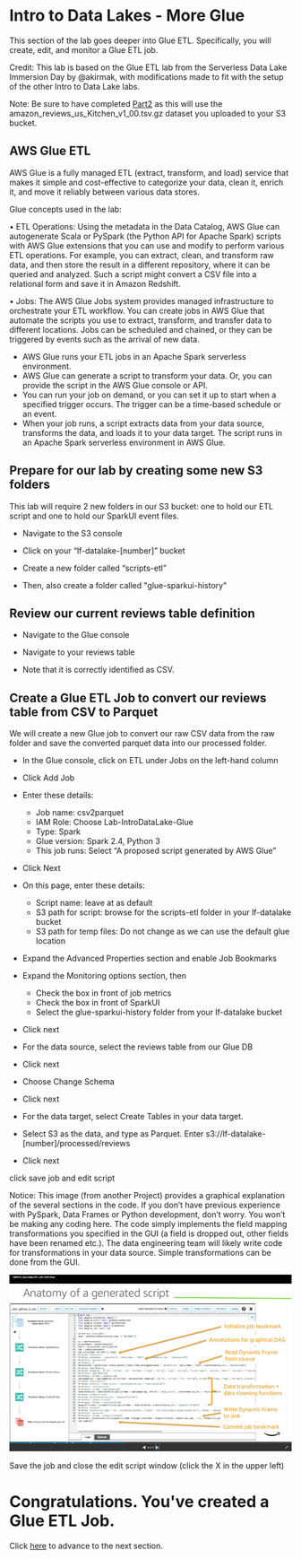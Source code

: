 # Intro to Data Lakes - More Glue
This section of the lab goes deeper into Glue ETL.  Specifically, you will create, edit, and monitor a Glue ETL job.

Credit: This lab is based on the Glue ETL lab from the Serverless Data Lake Immersion Day by @akirmak, with modifications made to fit with the setup of the other Intro to Data Lake labs.

Note: Be sure to have completed [Part2](../../README.md) as this will use the amazon_reviews_us_Kitchen_v1_00.tsv.gz dataset you uploaded to your S3 bucket.

## AWS Glue ETL
AWS Glue is a fully managed ETL (extract, transform, and load) service that makes it simple and cost-effective to categorize your data, clean it, enrich it, and move it reliably between various data stores. 

Glue concepts used in the lab: 

•	ETL Operations: Using the metadata in the Data Catalog, AWS Glue can autogenerate Scala or PySpark (the Python API for Apache Spark) scripts with AWS Glue extensions that you can use and modify to perform various ETL operations. For example, you can extract, clean, and transform raw data, and then store the result in a different repository, where it can be queried and analyzed. Such a script might convert a CSV file into a relational form and save it in Amazon Redshift.

•	Jobs: The AWS Glue Jobs system provides managed infrastructure to orchestrate your ETL workflow. You can create jobs in AWS Glue that automate the scripts you use to extract, transform, and transfer data to different locations. Jobs can be scheduled and chained, or they can be triggered by events such as the arrival of new data.
*	AWS Glue runs your ETL jobs in an Apache Spark serverless environment. 
*	AWS Glue can generate a script to transform your data. Or, you can provide the script in the AWS Glue console or API.
*	You can run your job on demand, or you can set it up to start when a specified trigger occurs. The trigger can be a time-based schedule or an event.
*	When your job runs, a script extracts data from your data source, transforms the data, and loads it to your data target. The script runs in an Apache Spark serverless environment in AWS Glue.


## Prepare for our lab by creating some new S3 folders
This lab will require 2 new folders in our S3 bucket: one to hold our ETL script and one to hold our SparkUI event files.

* Navigate to the S3 console

* Click on your “lf-datalake-[number]” bucket

* Create a new folder called  “scripts-etl”

* Then, also create a folder called "glue-sparkui-history"

## Review our current reviews table definition

* Navigate to the Glue console

* Navigate to your reviews table

* Note that it is correctly identified as CSV.


## Create a Glue ETL Job to convert our reviews table from CSV to Parquet
We will create a new Glue job to convert our raw CSV data from the raw folder and save the converted parquet data into our processed folder.

* In the Glue console, click on ETL under Jobs on the left-hand column

* Click Add Job

* Enter these details:

  *	Job name: csv2parquet
  * IAM Role: Choose Lab-IntroDataLake-Glue
  * Type: Spark
  * Glue version: Spark 2.4, Python 3
  * This job runs: Select “A proposed script generated by AWS Glue” 

* Click Next

* On this page, enter these details:

  * Script name: leave at as default
  * S3 path for script: browse for the scripts-etl folder in your lf-datalake bucket
  * S3 path for temp files: Do not change as we can use the default glue location

* Expand the Advanced Properties section and enable Job Bookmarks

* Expand the Monitoring options section, then

  * Check the box in front of job metrics
  * Check the box in front of SparkUI
  * Select the glue-sparkui-history folder from your lf-datalake bucket

* Click next

* For the data source, select the reviews table from our Glue DB

* Click next

* Choose Change Schema

* Click next

* For the data target, select Create Tables in your data target.

* Select S3 as the data, and type as Parquet. Enter s3://lf-datalake-[number]/processed/reviews

* Click next




 click save job and edit script

 
Notice: This image (from another Project) provides a graphical explanation of the several sections in the code. If you don’t have previous experience with PySpark, Data Frames or Python development, don’t worry. You won’t be making any coding here. The code simply implements the field mapping transformations you specified in the GUI (a field is dropped out, other fields have been renamed etc.). The data engineering team will likely write code for transformations in your data source. Simple transformations can be done from the GUI.
  
![screen](images/Example.png)

Save the job and close the edit script window (click the X in the upper left)

# Congratulations.  You've created a Glue ETL Job.
Click [here](glue2.md) to advance to the next section.

